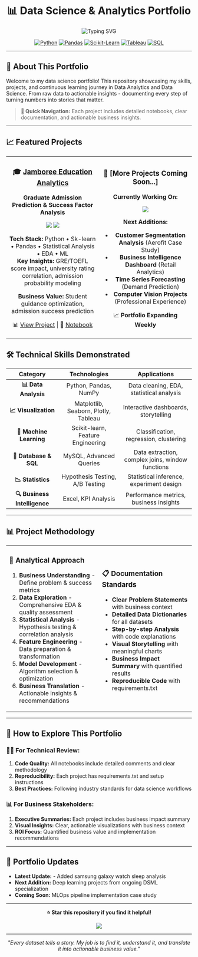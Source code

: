 
<div align="center">
<h1><b> 📊 Data Science & Analytics Portfolio </b></h1>
</div>


<p align="center">
  <img src="https://readme-typing-svg.herokuapp.com?font=Fira+Code&size=30&pause=1000&color=4CAF50&center=true&vCenter=true&width=600&lines=Data+Science+Portfolio;Analytics+%7C+Machine+Learning+%7C+Insights;Real-World+Problem+Solving" alt="Typing SVG" />
</p>

<div align="center">

[![Python](https://img.shields.io/badge/Python-3776AB?style=for-the-badge&logo=python&logoColor=white)](https://python.org/)
[![Pandas](https://img.shields.io/badge/Pandas-150458?style=for-the-badge&logo=pandas&logoColor=white)](https://pandas.pydata.org/)
[![Scikit-Learn](https://img.shields.io/badge/Scikit--Learn-F7931E?style=for-the-badge&logo=scikitlearn&logoColor=white)](https://scikit-learn.org/)
[![Tableau](https://img.shields.io/badge/Tableau-E97627?style=for-the-badge&logo=tableau&logoColor=white)](https://tableau.com/)
[![SQL](https://img.shields.io/badge/SQL-4479A1?style=for-the-badge&logo=mysql&logoColor=white)](https://mysql.com/)

</div>

---

## 🎯 **About This Portfolio**

Welcome to my data science portfolio! This repository showcasing my skills, projects, and continuous learning journey in Data Analytics and Data Science. From raw data to actionable insights - documenting every step of turning numbers into stories that matter.
> **🚀 Quick Navigation:** Each project includes detailed notebooks, clear documentation, and actionable business insights.

---

## 📈 **Featured Projects**


<table>
<tr>
<td width="50%" align="center">

### 🎓 [Jamboree Education Analytics](./jamboree-ml-regression/)
**Graduate Admission Prediction & Success Factor Analysis**

<img src="https://img.shields.io/badge/Status-Completed-brightgreen?style=flat-square" />
<img src="https://img.shields.io/badge/ML-Logistic Regression-red?style=flat-square" />

**Tech Stack:** Python • Sk-learn • Pandas • Statistical Analysis • EDA  • ML  
**Key Insights:** GRE/TOEFL score impact, university rating correlation, admission probability modeling  

**Business Value:** Student guidance optimization, admission success prediction

📊 [View Project](https://github.com/ShishirBhat-Labs/Portfolio/tree/main/Jamboree%20Admissions%20Prediction%20Business%20Case%20study) | 📓 [Notebook](https://github.com/ShishirBhat-Labs/Portfolio/tree/main/Jamboree%20Admissions%20Prediction%20Business%20Case%20study/Notebook%20and%20Report)  

</td>
<td width="50%" align="center">

### 🚀 [More Projects Coming Soon...]
**Currently Working On:**

<img src="https://img.shields.io/badge/Status-In%20Progress-yellow?style=flat-square" />

**Next Additions:**
- **Customer Segmentation Analysis** (Aerofit Case Study)
- **Business Intelligence Dashboard** (Retail Analytics)
- **Time Series Forecasting** (Demand Prediction)
- **Computer Vision Projects** (Professional Experience)

📈 **Portfolio Expanding Weekly**

</td>
</tr>
</table>

## 🛠️ **Technical Skills Demonstrated**

<div align="center">

| **Category** | **Technologies** | **Applications** |
|:---:|:---:|:---:|
| **📊 Data Analysis** | Python, Pandas, NumPy | Data cleaning, EDA, statistical analysis |
| **📈 Visualization** | Matplotlib, Seaborn, Plotly, Tableau | Interactive dashboards, storytelling |
| **🤖 Machine Learning** | Scikit-learn, Feature Engineering | Classification, regression, clustering |
| **💾 Database & SQL** | MySQL, Advanced Queries | Data extraction, complex joins, window functions |
| **📉 Statistics** | Hypothesis Testing, A/B Testing | Statistical inference, experiment design |
| **🔍 Business Intelligence** | Excel, KPI Analysis | Performance metrics, business insights |

</div>

---

## 📊 **Project Methodology**

<table>
<tr>
<td width="50%">

### 🔬 **Analytical Approach**
1. **Business Understanding** - Define problem & success metrics
2. **Data Exploration** - Comprehensive EDA & quality assessment
3. **Statistical Analysis** - Hypothesis testing & correlation analysis
4. **Feature Engineering** - Data preparation & transformation
5. **Model Development** - Algorithm selection & optimization
6. **Business Translation** - Actionable insights & recommendations

</td>
<td width="50%">

### 📋 **Documentation Standards**
- **Clear Problem Statements** with business context
- **Detailed Data Dictionaries** for all datasets
- **Step-by-step Analysis** with code explanations
- **Visual Storytelling** with meaningful charts
- **Business Impact Summary** with quantified results
- **Reproducible Code** with requirements.txt

</td>
</tr>
</table>

---

## 🚀 **How to Explore This Portfolio**

### 👩‍💻 **For Technical Review:**
1. **Code Quality:** All notebooks include detailed comments and clear methodology
2. **Reproducibility:** Each project has requirements.txt and setup instructions
3. **Best Practices:** Following industry standards for data science workflows

### 📊 **For Business Stakeholders:**
1. **Executive Summaries:** Each project includes business impact summary
2. **Visual Insights:** Clear, actionable visualizations with business context
3. **ROI Focus:** Quantified business value and implementation recommendations

---

## 🔄 **Portfolio Updates**

- **Latest Update:** - Added samsung galaxy watch sleep analysis
- **Next Addition:** Deep learning projects from ongoing DSML specialization
- **Coming Soon:** MLOps pipeline implementation case study

---

<div align="center">

**⭐ Star this repository if you find it helpful!**

<img src="https://komarev.com/ghpvc/?username=yourusername&color=4CAF50&style=flat-square&label=Portfolio+Views" />

</div>

---

<p align="center">
  <i>"Every dataset tells a story. My job is to find it, understand it, and translate it into actionable business value."</i>
</p>
